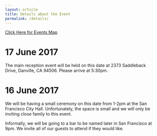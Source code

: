 ```yaml
---
layout: article
title: Details about the Event
permalink: /details/
---
```


[Click Here for Events Map](https://drive.google.com/open?id=1y24iMH7-a8BmJxlAGs3YmpnVR34&usp=sharing)

# 17 June 2017

The main reception event will be held on this date at
2373 Saddleback Drive, Danville, CA 94506. Please arrive
at 5:30pm.

# 16 June 2017

We will be having a small ceremony on this date from 1-2pm
at the San Francisco City Hall. Unfortunately, the space
is small and we will only be inviting close family to
this event.

Informally, we will be going to a bar to be named later
in San Francisco at 9pm. We invite all of our guests to
attend if they would like. 
